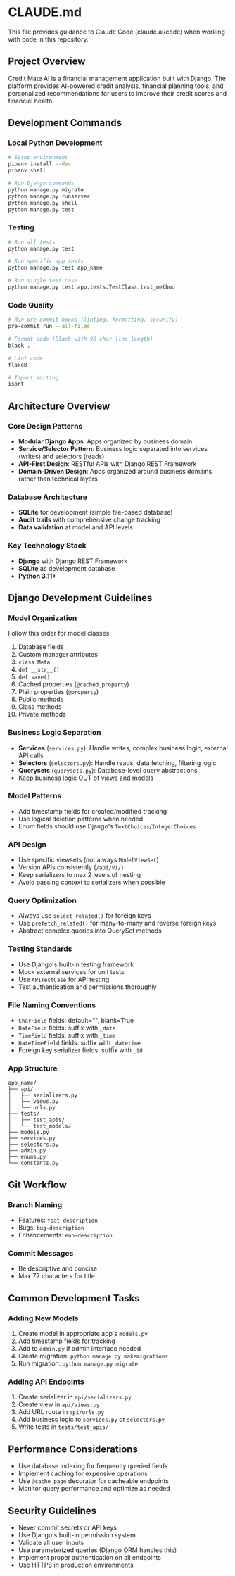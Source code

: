 # CLAUDE.md

This file provides guidance to Claude Code (claude.ai/code) when working with code in this repository.

## Project Overview

Credit Mate AI is a financial management application built with Django. The platform provides AI-powered credit analysis, financial planning tools, and personalized recommendations for users to improve their credit scores and financial health.

## Development Commands

### Local Python Development
```bash
# Setup environment
pipenv install --dev
pipenv shell

# Run Django commands
python manage.py migrate
python manage.py runserver
python manage.py shell
python manage.py test
```

### Testing
```bash
# Run all tests
python manage.py test

# Run specific app tests
python manage.py test app_name

# Run single test case
python manage.py test app.tests.TestClass.test_method
```

### Code Quality
```bash
# Run pre-commit hooks (linting, formatting, security)
pre-commit run --all-files

# Format code (Black with 90 char line length)
black .

# Lint code
flake8

# Import sorting
isort
```

## Architecture Overview

### Core Design Patterns
- **Modular Django Apps**: Apps organized by business domain
- **Service/Selector Pattern**: Business logic separated into services (writes) and selectors (reads)
- **API-First Design**: RESTful APIs with Django REST Framework
- **Domain-Driven Design**: Apps organized around business domains rather than technical layers

### Database Architecture
- **SQLite** for development (simple file-based database)
- **Audit trails** with comprehensive change tracking
- **Data validation** at model and API levels

### Key Technology Stack
- **Django** with Django REST Framework
- **SQLite** as development database
- **Python 3.11+**


## Django Development Guidelines

### Model Organization
Follow this order for model classes:
1. Database fields
2. Custom manager attributes
3. `class Meta`
4. `def __str__()`
5. `def save()`
6. Cached properties (`@cached_property`)
7. Plain properties (`@property`)
8. Public methods
9. Class methods
10. Private methods

### Business Logic Separation
- **Services** (`services.py`): Handle writes, complex business logic, external API calls
- **Selectors** (`selectors.py`): Handle reads, data fetching, filtering logic
- **Querysets** (`querysets.py`): Database-level query abstractions
- Keep business logic OUT of views and models

### Model Patterns
- Add timestamp fields for created/modified tracking
- Use logical deletion patterns when needed
- Enum fields should use Django's `TextChoices`/`IntegerChoices`

### API Design
- Use specific viewsets (not always `ModelViewSet`)
- Version APIs consistently (`/api/v1/`)
- Keep serializers to max 2 levels of nesting
- Avoid passing context to serializers when possible

### Query Optimization
- Always use `select_related()` for foreign keys
- Use `prefetch_related()` for many-to-many and reverse foreign keys
- Abstract complex queries into QuerySet methods

### Testing Standards
- Use Django's built-in testing framework
- Mock external services for unit tests
- Use `APITestCase` for API testing
- Test authentication and permissions thoroughly

### File Naming Conventions
- `CharField` fields: default="", blank=True
- `DateField` fields: suffix with `_date`
- `TimeField` fields: suffix with `_time`
- `DateTimeField` fields: suffix with `_datetime`
- Foreign key serializer fields: suffix with `_id`

### App Structure
```
app_name/
├── api/
│   ├── serializers.py
│   ├── views.py
│   └── urls.py
├── tests/
│   ├── test_apis/
│   └── test_models/
├── models.py
├── services.py
├── selectors.py
├── admin.py
├── enums.py
└── constants.py
```

## Git Workflow

### Branch Naming
- Features: `feat-description`
- Bugs: `bug-description`
- Enhancements: `enh-description`

### Commit Messages
- Be descriptive and concise
- Max 72 characters for title

## Common Development Tasks

### Adding New Models
1. Create model in appropriate app's `models.py`
2. Add timestamp fields for tracking
3. Add to `admin.py` if admin interface needed
4. Create migration: `python manage.py makemigrations`
5. Run migration: `python manage.py migrate`

### Adding API Endpoints
1. Create serializer in `api/serializers.py`
2. Create view in `api/views.py`
3. Add URL route in `api/urls.py`
4. Add business logic to `services.py` or `selectors.py`
5. Write tests in `tests/test_apis/`

## Performance Considerations

- Use database indexing for frequently queried fields
- Implement caching for expensive operations
- Use `@cache_page` decorator for cacheable endpoints
- Monitor query performance and optimize as needed

## Security Guidelines

- Never commit secrets or API keys
- Use Django's built-in permission system
- Validate all user inputs
- Use parameterized queries (Django ORM handles this)
- Implement proper authentication on all endpoints
- Use HTTPS in production environments

